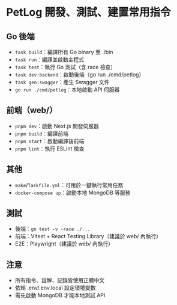 # PetLog 開發、測試、建置常用指令

## Go 後端
- `task build`：編譯所有 Go binary 至 ./bin
- `task run`：編譯並啟動主程式
- `task test`：執行 Go 測試（含 race 檢查）
- `task dev:backend`：啟動後端（go run ./cmd/petlog）
- `task gen:swagger`：產生 Swagger 文件
- `go run ./cmd/petlog`：本地啟動 API 伺服器

## 前端（web/）
- `pnpm dev`：啟動 Next.js 開發伺服器
- `pnpm build`：編譯前端
- `pnpm start`：啟動編譯後前端
- `pnpm lint`：執行 ESLint 檢查

## 其他
- `make`/`Taskfile.yml`：可用於一鍵執行常用任務
- `docker-compose up`：啟動本地 MongoDB 等服務

## 測試
- 後端：`go test -v -race ./...`
- 前端：Vitest + React Testing Library（建議於 web/ 內執行）
- E2E：Playwright（建議於 web/ 內執行）

## 注意
- 所有指令、註解、記錄皆使用正體中文
- 依賴 .env/.env.local 設定環境變數
- 需先啟動 MongoDB 才能本地測試 API